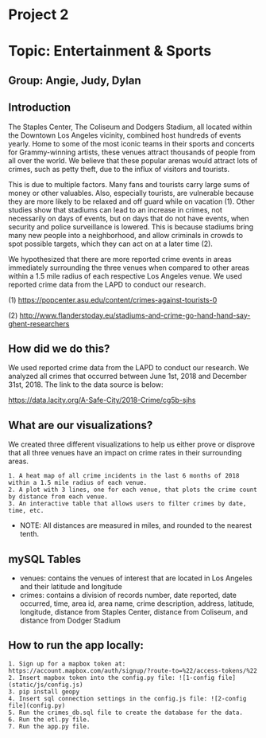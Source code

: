 # Project 2

# Topic: Entertainment & Sports

## Group: Angie, Judy, Dylan

## Introduction

The Staples Center, The Coliseum and Dodgers Stadium, all located within the Downtown Los Angeles vicinity, combined host hundreds of events yearly. Home to some of the most iconic teams in their sports and concerts for Grammy-winning artists, these venues attract thousands of people from all over the world. We believe that these popular arenas would attract lots of crimes, such as petty theft, due to the influx of visitors and tourists.

This is due to multiple factors. Many fans and tourists carry large sums of money or other valuables. Also, especially tourists, are vulnerable because they are more likely to be relaxed and off guard while on vacation (1). Other studies show that stadiums can lead to an increase in crimes, not necessarily on days of events, but on days that do not have events, when security and police surveillance is lowered. This is because stadiums bring many new people into a neighborhood, and allow criminals in crowds to spot possible targets, which they can act on at a later time (2).

We hypothesized that there are more reported crime events in areas immediately surrounding the three venues when compared to other areas within a 1.5 mile radius of each respective Los Angeles venue. We used reported crime data from the LAPD to conduct our research.

(1) https://popcenter.asu.edu/content/crimes-against-tourists-0

(2) http://www.flanderstoday.eu/stadiums-and-crime-go-hand-hand-say-ghent-researchers

## How did we do this?

We used reported crime data from the LAPD to conduct our research. We analyzed all crimes that occurred between June 1st, 2018 and December 31st, 2018. The link to the data source is below:

https://data.lacity.org/A-Safe-City/2018-Crime/cg5b-sjhs

## What are our visualizations?

We created three different visualizations to help us either prove or disprove that all three venues have an impact on crime rates in their surrounding areas.

    1. A heat map of all crime incidents in the last 6 months of 2018 within a 1.5 mile radius of each venue.
    2. A plot with 3 lines, one for each venue, that plots the crime count by distance from each venue.
    3. An interactive table that allows users to filter crimes by date, time, etc.

* NOTE: All distances are measured in miles, and rounded to the nearest tenth.

## mySQL Tables

* venues: contains the venues of interest that are located in Los Angeles and their latitude and longitude
* crimes: contains a division of records number, date reported, date occurred, time, area id, area name, crime description, address, latitude, longitude, distance from Staples Center, distance from Coliseum, and distance from Dodger Stadium

## How to run the app locally:

    1. Sign up for a mapbox token at: https://account.mapbox.com/auth/signup/?route-to=%22/access-tokens/%22
    2. Insert mapbox token into the config.py file: ![1-config file](static/js/config.js)
    3. pip install geopy
    4. Insert sql connection settings in the config.js file: ![2-config file](config.py)
    5. Run the crimes_db.sql file to create the database for the data.
    6. Run the etl.py file.
    7. Run the app.py file.
